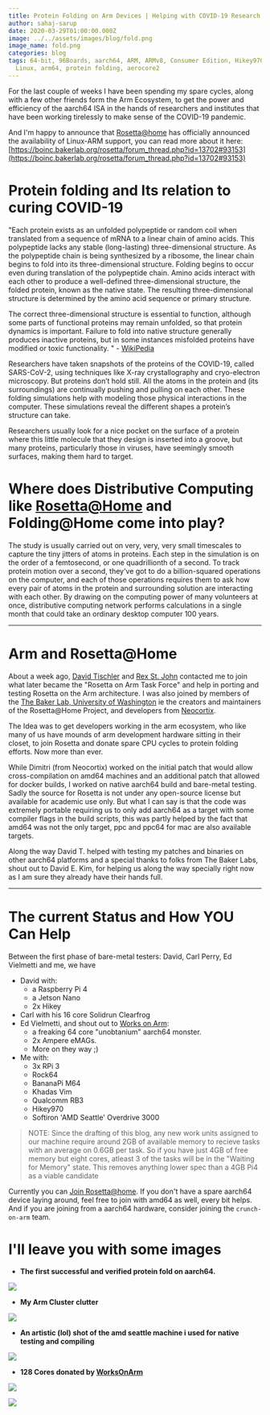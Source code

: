 ```yaml
---
title: Protein Folding on Arm Devices | Helping with COVID-19 Research
author: sahaj-sarup
date: 2020-03-29T01:00:00.000Z
image: ../../assets/images/blog/fold.png
image_name: fold.png
categories: blog
tags: 64-bit, 96Boards, aarch64, ARM, ARMv8, Consumer Edition, Hikey970, Linaro,
  Linux, arm64, protein folding, aerocore2
---
```


For the last couple of weeks I have been spending my spare cycles, along with a few other friends form the Arm Ecosystem, to get the power and efficiency of the aarch64 ISA in the hands of researchers and institutes that have been working tirelessly to make sense of the COVID-19 pandemic.

And I'm happy to announce that [Rosetta@home](https://boinc.bakerlab.org/) has officially announced the availability of Linux-ARM support, you can read more about it here: [https://boinc.bakerlab.org/rosetta/forum_thread.php?id=13702#93153](https://boinc.bakerlab.org/rosetta/forum_thread.php?id=13702#93153)

# Protein folding and Its relation to curing COVID-19

"Each protein exists as an unfolded polypeptide or random coil when translated from a sequence of mRNA to a linear chain of amino acids. This polypeptide lacks any stable (long-lasting) three-dimensional structure. As the polypeptide chain is being synthesized by a ribosome, the linear chain begins to fold into its three-dimensional structure. Folding begins to occur even during translation of the polypeptide chain. Amino acids interact with each other to produce a well-defined three-dimensional structure, the folded protein, known as the native state. The resulting three-dimensional structure is determined by the amino acid sequence or primary structure.

The correct three-dimensional structure is essential to function, although some parts of functional proteins may remain unfolded, so that protein dynamics is important. Failure to fold into native structure generally produces inactive proteins, but in some instances misfolded proteins have modified or toxic functionality. " - [WikiPedia](https://en.wikipedia.org/wiki/Protein_folding)

Researchers have taken snapshots of the proteins of the COVID-19, called SARS-CoV-2, using techniques like X-ray crystallography and cryo-electron microscopy. But proteins don’t hold still. All the atoms in the protein and (its surroundings) are continually pushing and pulling on each other. These folding simulations help with modeling those physical interactions in the computer. These simulations reveal the different shapes a protein’s structure can take.

Researchers usually look for a nice pocket on the surface of a protein where this little molecule that they design is inserted into a groove, but many proteins, particularly those in viruses, have seemingly smooth surfaces, making them hard to target.

# Where does Distributive Computing like [Rosetta@Home](https://boinc.bakerlab.org/) and Folding@Home come into play?

The study is usually carried out on very, very, very small timescales to capture the tiny jitters of atoms in proteins. Each step in the simulation is on the order of a femtosecond, or one quadrillionth of a second. To track protein motion over a second, they’ve got to do a billion-squared operations on the computer, and each of those operations requires them to ask how every pair of atoms in the protein and surrounding solution are interacting with each other. By drawing on the computing power of many volunteers at once, distributive computing network performs calculations in a single month that could take an ordinary desktop computer 100 years.

---

# Arm and Rosetta@Home

About a week ago, [David Tischler](https://community.arm.com/members/david-tischler) and [Rex St. John](https://www.rexstjohn.com/) contacted me to join what later became the "Rosetta on Arm Task Force" and help in porting and testing Rosetta on the Arm architecture. I was also joined by members of the [The Baker Lab, University of Washington](https://www.bakerlab.org/) ie the creators and maintainers of the Rosetta@Home Project, and developers from [Neocortix](https://www.neocortix.com/).

The Idea was to get developers working in the arm ecosystem, who like many of us have mounds of arm development hardware sitting in their closet, to join Rosetta and donate spare CPU cycles to protein folding efforts. Now more than ever.

While Dimitri (from Neocortix) worked on the initial patch that would allow cross-compilation on amd64 machines and an additional patch that allowed for docker builds, I worked on native aarch64 build and bare-metal testing. Sadly the source for Rosetta is not under any open-source license but available for academic use only. But what I can say is that the code was extremely portable requiring us to only add aarch64 as a target with some compiler flags in the build scripts, this was partly helped by the fact that amd64 was not the only target, ppc and ppc64 for mac are also available targets.

Along the way David T. helped with testing my patches and binaries on other aarch64 platforms and a special thanks to folks from The Baker Labs, shout out to David E. Kim, for helping us along the way specially right now as I am sure they already have their hands full.

---

# The current Status and How YOU Can Help

Between the first phase of bare-metal testers: David, Carl Perry, Ed Vielmetti and me, we have

- David with:
  - a Raspberry Pi 4
  - a Jetson Nano
  - 2x Hikey
- Carl with his 16 core Solidrun Clearfrog
- Ed Vielmetti, and shout out to [Works on Arm](https://www.worksonarm.com/):
  - a freaking 64 core "unobtanium" aarch64 monster.
  - 2x Ampere eMAGs.
  - More on they way ;)
- Me with:
  - 3x RPi 3
  - Rock64
  - BananaPi M64
  - Khadas Vim
  - Qualcomm RB3
  - Hikey970
  - Softiron 'AMD Seattle' Overdrive 3000

> NOTE: Since the drafting of this blog, any new work units assigned to our machine require around 2GB of available memory to recieve tasks with an average on 0.6GB per task. So if you have just 4GB of free memory but eight cores, atleast 3 of the tasks will be in the "Waiting for Memory" state. This removes anything lower spec than a 4GB Pi4 as a viable candidate

Currently you can [Join Rosetta@home](https://boinc.bakerlab.org/join.php). If you don't have a spare aarch64 device laying around, feel free to join with amd64 as well, every bit helps. And if you are joining from a aarch64 hardware, consider joining the `crunch-on-arm` team.

# I'll leave you with some images

- **The first successful and verified protein fold on aarch64.**

![](https://i.imgur.com/erEbTpc.png)

- **My Arm Cluster clutter**

![](https://i.imgur.com/u1V3eie.jpg)

- **An artistic (lol) shot of the amd seattle machine i used for native testing and compiling**

![](https://i.imgur.com/7v8xZjp.jpg)

- **128 Cores donated by [WorksOnArm](https://www.worksonarm.com/)**

![](https://i.imgur.com/tvfUxw9.png)

![](https://i.imgur.com/YiXVz3c.png)
